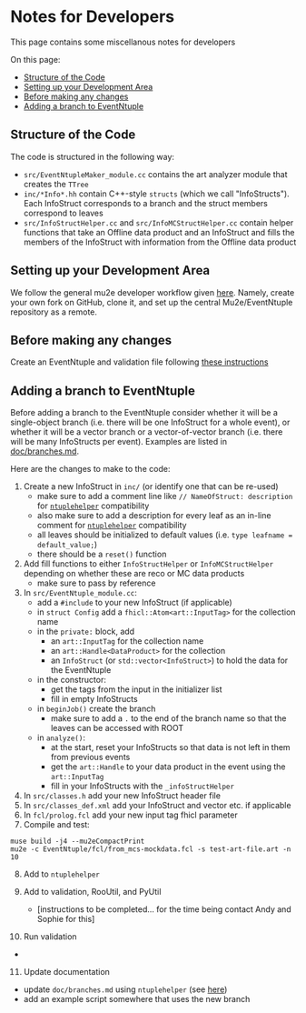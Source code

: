 # Notes for Developers

This page contains some miscellanous notes for developers

On this page:

* [Structure of the Code](#Structure-of-the-Code)
* [Setting up your Development Area](#Setting-up-your-Development-Area)
* [Before making any changes](#Before-making-any-changes)
* [Adding a branch to EventNtuple](#Adding-a-branch-to-EventNtuple)

## Structure of the Code
The code is structured in the following way:

* ```src/EventNtupleMaker_module.cc``` contains the art analyzer module that creates the ```TTree```
* ```inc/*Info*.hh``` contain C++-style ```structs``` (which we call "InfoStructs"). Each InfoStruct corresponds to a branch and the struct members correspond to leaves
* ```src/InfoStructHelper.cc``` and ```src/InfoMCStructHelper.cc``` contain helper functions that take an Offline data product and an InfoStruct and fills the members of the InfoStruct with information from the Offline data product

## Setting up your Development Area
We follow the general mu2e developer workflow given [here](https://mu2ewiki.fnal.gov/wiki/GitHubWorkflow#Developer_Workflow). Namely, create your own fork on GitHub, clone it, and set up the central Mu2e/EventNtuple repository as a remote.

## Before making any changes
Create an EventNtuple and validation file following [these instructions](../validation/README.md#Creating-a-Validation-File)

## Adding a branch to EventNtuple
Before adding a branch to the EventNtuple consider whether it will be a single-object branch (i.e. there will be one InfoStruct for a whole event), or whether it will be a vector branch or a vector-of-vector branch (i.e. there will be many InfoStructs per event). Examples are listed in [doc/branches.md](./branches.md).

Here are the changes to make to the code:

1. Create a new InfoStruct in ```inc/``` (or identify one that can be re-used)
   * make sure to add a comment line like ```// NameOfStruct: description``` for [```ntuplehelper```](./ntuplehelper.md) compatibility
   * also make sure to add a description for every leaf as an in-line comment for [```ntuplehelper```](./ntuplehelper.md) compatibility
   * all leaves should be initialized to default values (i.e. ```type leafname = default_value;```)
   * there should be a ```reset()``` function
2. Add fill functions to either ```InfoStructHelper``` or ```InfoMCStructHelper``` depending on whether these are reco or MC data products
   * make sure to pass by reference
3. In ```src/EventNtuple_module.cc```:
   * add a ```#include``` to your new InfoStruct (if applicable)
   * in ```struct Config``` add a ```fhicl::Atom<art::InputTag>``` for the collection name
   * in the ```private:``` block, add
      * an ```art::InputTag``` for the collection name
      * an ```art::Handle<DataProduct>``` for the collection
      * an ```InfoStruct``` (or ```std::vector<InfoStruct>```) to hold the data for the EventNtuple
   * in the constructor:
      * get the tags from the input in the initializer list
      * fill in empty InfoStructs
   * in ```beginJob()``` create the branch
      * make sure to add a ```.``` to the end of the branch name so that the leaves can be accessed with ROOT
   * in ```analyze()```:
      * at the start, reset your InfoStructs so that data is not left in them from previous events
      * get the ```art::Handle``` to your data product in the event using the ```art::InputTag```
      * fill in your InfoStructs with the ```_infoStructHelper```
4. In ```src/classes.h``` add your new InfoStruct header file
5. In ```src/classes_def.xml``` add your InfoStruct and vector<InfoStruct> etc. if applicable
6. In ```fcl/prolog.fcl``` add your new input tag fhicl parameter
7. Compile and test:

```
muse build -j4 --mu2eCompactPrint
mu2e -c EventNtuple/fcl/from_mcs-mockdata.fcl -s test-art-file.art -n 10
```

8. Add to ```ntuplehelper```

9. Add to validation, RooUtil, and PyUtil
   * [instructions to be completed... for the time being contact Andy and Sophie for this]
10. Run validation
   * 
11. Update documentation
   * update ```doc/branches.md``` using ```ntuplehelper``` (see [here](./ntuplehelper.md#creating-branchesmd))
   * add an example script somewhere that uses the new branch
